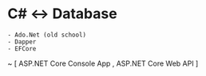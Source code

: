 C# <-> Database
===============
	- Ado.Net (old school)
	- Dapper
	- EFCore

~	[ ASP.NET Core Console App , ASP.NET Core Web API ]


	


	


	
